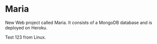 # Maria

New Web project called Maria. It consists of a MongoDB database and is  deployed on Heroku.

Test 123 from Linux.